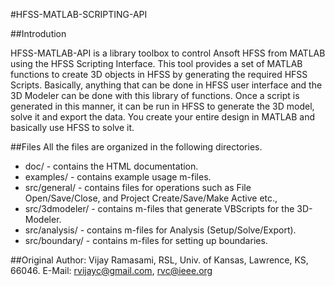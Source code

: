 #HFSS-MATLAB-SCRIPTING-API

##Introdution

HFSS-MATLAB-API is a library toolbox to control Ansoft HFSS from MATLAB using 
the HFSS Scripting Interface. This tool provides a set of MATLAB functions to 
create 3D objects in HFSS by generating the required HFSS Scripts. Basically, 
anything that can be done in HFSS user interface and the 3D Modeler can be 
done with this library of functions. Once a script is generated in this 
manner, it can be run in HFSS to generate the 3D model, solve it and export 
the data. You create your entire design in MATLAB and basically use HFSS to 
solve it.

##Files
All the files are organized in the following directories.

* doc/ - contains the HTML documentation.
* examples/ - contains example usage m-files.
* src/general/ - contains files for operations such as File Open/Save/Close, and Project Create/Save/Make Active etc.,
* src/3dmodeler/ - contains m-files that generate VBScripts for the 3D-Modeler.
* src/analysis/ - contains m-files for Analysis (Setup/Solve/Export).
* src/boundary/ - contains m-files for setting up boundaries.

##Original Author:
Vijay Ramasami,
RSL, Univ. of Kansas,
Lawrence, KS, 66046.
E-Mail: rvijayc@gmail.com, rvc@ieee.org
